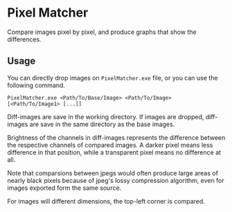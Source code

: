# Pixel Matcher

Compare images pixel by pixel, and produce graphs that show the differences.

## Usage

You can directly drop images on `PixelMatcher.exe` file, or you can use the following command.

```
PixelMatcher.exe <Path/To/Base/Image> <Path/To/Image> [<Path/To/Image1> [...]]
```

Diff-images are save in the working directory. If images are dropped, diff-images are save in the same directory as the base images.

Brightness of the channels in diff-images represents the difference between the respective channels of compared images. A darker pixel means less difference in that position, while a transparent pixel means no difference at all.

Note that comparsions between jpegs would often produce large areas of nearly black pixels because of jpeg's lossy compression algorithm, even for images exported form the same source.

For images will different dimensions, the top-left corner is compared.

